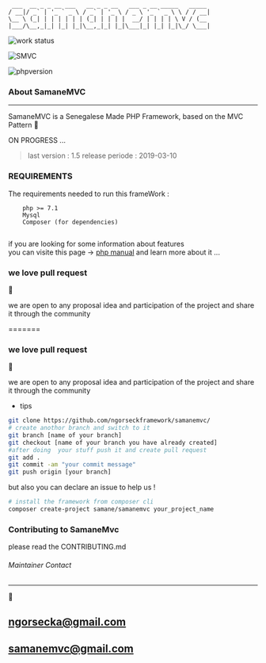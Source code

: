 ```
 ___  __ _ _ __ ___   __ _ _ __   ___ _ __ _____   _____ 
/ __|/ _` | '_ ` _ \ / _` | '_ \ / _ \ '_ ` _ \ \ / / __|
\__ \ (_| | | | | | | (_| | | | |  __/ | | | | \ V / (__ 
|___/\__,_|_| |_| |_|\__,_|_| |_|\___|_| |_| |_|\_/ \___|

```
![work status](https://img.shields.io/badge/work-on%20progress-red.svg) 

![SMVC](https://img.shields.io/badge/SamaneMvc-v1.5-orange.svg) 

![phpversion](https://img.shields.io/badge/PHP-%40latest-blue.svg)

### About SamaneMVC
---
SamaneMVC is a Senegalese Made PHP Framework, based on the MVC Pattern
:construction:

ON PROGRESS ... 

> last version : 1.5
  release periode : 2019-03-10


### REQUIREMENTS 
The requirements needed to run this frameWork : 
```
    php >= 7.1 
    Mysql 
    Composer (for dependencies) 
 
```
 if you  are looking for some information about features  
 you can visite this page -> [php manual](http://php.net)
 and learn more about it ... 


### we love pull request 
:rocket:

we are open to any proposal idea and participation of the project and share it through the community 

=======

### we love pull request 
:rocket:

we are open to any proposal idea and participation of the project and share it through the community 


* tips 

```bash 
git clone https://github.com/ngorseckframework/samanemvc/
# create anothor branch and switch to it 
git branch [name of your branch] 
git checkout [name of your branch you have already created] 
#after doing  your stuff push it and create pull request 
git add . 
git commit -am "your commit message"
git push origin [your branch]

```
but also you can declare an issue to help us !


```bash 
# install the framework from composer cli 
composer create-project samane/samanemvc your_project_name

```

### Contributing to SamaneMvc
please read  the  CONTRIBUTING.md

###### Maintainer Contact
--- 

:email:

## ngorsecka@gmail.com
## samanemvc@gmail.com


